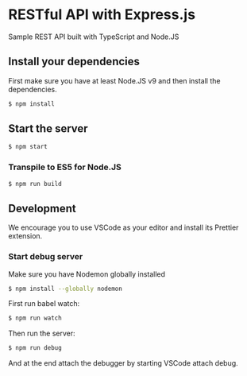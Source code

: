 # RESTful API with Express.js

Sample REST API built with TypeScript and Node.JS

## Install your dependencies

First make sure you have at least Node.JS v9 and then install the dependencies.

```sh
$ npm install
```

## Start the server

```sh
$ npm start
```

### Transpile to ES5 for Node.JS

```sh
$ npm run build
```

## Development

We encourage you to use VSCode as your editor and install its Prettier extension.

### Start debug server

Make sure you have Nodemon globally installed

```sh
$ npm install --globally nodemon
```

First run babel watch:

```sh
$ npm run watch
```

Then run the server:

```sh
$ npm run debug
```

And at the end attach the debugger by starting VSCode attach debug.
